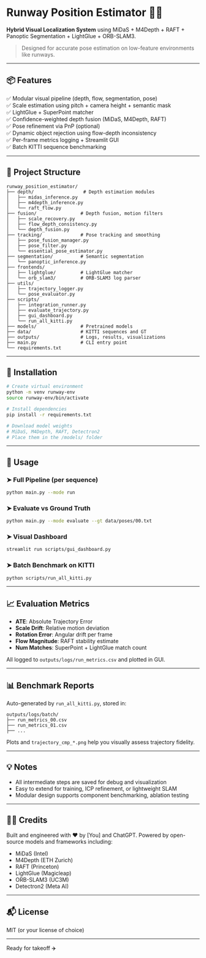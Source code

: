 # Runway Position Estimator 🚁🛬

**Hybrid Visual Localization System** using MiDaS + M4Depth + RAFT + Panoptic Segmentation + LightGlue + ORB-SLAM3.

> Designed for accurate pose estimation on low-feature environments like runways.

---

## 📦 Features

✅ Modular visual pipeline (depth, flow, segmentation, pose)  
✅ Scale estimation using pitch + camera height + semantic mask  
✅ LightGlue + SuperPoint matcher  
✅ Confidence-weighted depth fusion (MiDaS, M4Depth, RAFT)  
✅ Pose refinement via PnP (optional)  
✅ Dynamic object rejection using flow-depth inconsistency  
✅ Per-frame metrics logging + Streamlit GUI  
✅ Batch KITTI sequence benchmarking  

---

## 📁 Project Structure
```
runway_position_estimator/
├── depth/                  # Depth estimation modules
│   ├── midas_inference.py
│   ├── m4depth_inference.py
│   └── raft_flow.py
├── fusion/                # Depth fusion, motion filters
│   ├── scale_recovery.py
│   ├── flow_depth_consistency.py
│   └── depth_fusion.py
├── tracking/              # Pose tracking and smoothing
│   ├── pose_fusion_manager.py
│   ├── pose_filter.py
│   └── essential_pose_estimator.py
├── segmentation/          # Semantic segmentation
│   └── panoptic_inference.py
├── frontends/
│   ├── lightglue/         # LightGlue matcher
│   └── orb_slam3/         # ORB-SLAM3 log parser
├── utils/
│   ├── trajectory_logger.py
│   └── pose_evaluator.py
├── scripts/
│   ├── integration_runner.py
│   ├── evaluate_trajectory.py
│   ├── gui_dashboard.py
│   └── run_all_kitti.py
├── models/                # Pretrained models
├── data/                  # KITTI sequences and GT
├── outputs/               # Logs, results, visualizations
├── main.py                # CLI entry point
└── requirements.txt
```

---

## 🚀 Installation

```bash
# Create virtual environment
python -m venv runway-env
source runway-env/bin/activate

# Install dependencies
pip install -r requirements.txt

# Download model weights
# MiDaS, M4Depth, RAFT, Detectron2
# Place them in the /models/ folder
```

---

## 🔧 Usage

### ➤ Full Pipeline (per sequence)
```bash
python main.py --mode run
```

### ➤ Evaluate vs Ground Truth
```bash
python main.py --mode evaluate --gt data/poses/00.txt
```

### ➤ Visual Dashboard
```bash
streamlit run scripts/gui_dashboard.py
```

### ➤ Batch Benchmark on KITTI
```bash
python scripts/run_all_kitti.py
```

---

## 📈 Evaluation Metrics

- **ATE**: Absolute Trajectory Error
- **Scale Drift**: Relative motion deviation
- **Rotation Error**: Angular drift per frame
- **Flow Magnitude**: RAFT stability estimate
- **Num Matches**: SuperPoint + LightGlue match count

All logged to `outputs/logs/run_metrics.csv` and plotted in GUI.

---

## 📊 Benchmark Reports

Auto-generated by `run_all_kitti.py`, stored in:
```
outputs/logs/batch/
├── run_metrics_00.csv
├── run_metrics_01.csv
├── ...
```

Plots and `trajectory_cmp_*.png` help you visually assess trajectory fidelity.

---

## 💡 Notes
- All intermediate steps are saved for debug and visualization
- Easy to extend for training, ICP refinement, or lightweight SLAM
- Modular design supports component benchmarking, ablation testing

---

## 👩‍💻 Credits
Built and engineered with ❤️ by [You] and ChatGPT. Powered by open-source models and frameworks including:
- MiDaS (Intel)
- M4Depth (ETH Zurich)
- RAFT (Princeton)
- LightGlue (Magicleap)
- ORB-SLAM3 (UC3M)
- Detectron2 (Meta AI)

---

## 📬 License
MIT (or your license of choice)

---

Ready for takeoff ✈️
